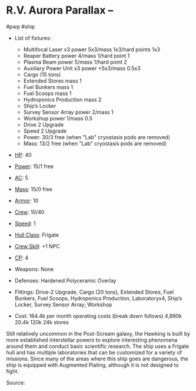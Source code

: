 # R.V. Aurora Parallax &ndash; [](Civilian%20Starships.md#Hawking-Class%20Research%20Ship|Research%20Ship)
#pwp #ship 


- List of fixtures:
	- Multifocal Laser x3 power 5x3/mass 1x3/hard points 1x3
	- Reaper Battery power 4/mass 1/hard point 1
	- Plasma Beam power 5/mass 1/hard point 2
	- Auxiliary Power Unit x3 power +5x3/mass 0.5x3
	- Cargo (15 tons)
	- Extended Stores mass 1
	- Fuel Bunkers mass 1
	- Fuel Scoops mass 1
	- Hydroponics Production mass 2
	- Ship’s Locker 
	- Survey Sensor Array power 2/mass 1
	- Workshop power 1/mass 0.5
	- Drive 2 Upgrade
	- Speed 2 Upgrade
	- Power: 30/3 free (when "Lab" cryostasis pods are removed)
	- Mass: 13/2 free (when "Lab" cryostasis pods are removed)

- [HP](STARS%20WITHOUT%20NUMBER,%20FREE%20EDITION%20-%20obsidian.md#^starship-hit-points): 40
- [Power](STARS%20WITHOUT%20NUMBER,%20FREE%20EDITION%20-%20obsidian.md#^starship-power): 15/1 free
- [AC](STARS%20WITHOUT%20NUMBER,%20FREE%20EDITION%20-%20obsidian.md#^starship-armor-class): 5
- [Mass](STARS%20WITHOUT%20NUMBER,%20FREE%20EDITION%20-%20obsidian.md#^starship-mass): 15/0 free
- [Armor](STARS%20WITHOUT%20NUMBER,%20FREE%20EDITION%20-%20obsidian.md#^starship-armor): 10
- [Crew](STARS%20WITHOUT%20NUMBER,%20FREE%20EDITION%20-%20obsidian.md#^starship-crew): 10/40
- [Speed](STARS%20WITHOUT%20NUMBER,%20FREE%20EDITION%20-%20obsidian.md#^starship-speed): 1
- [Hull Class](STARS%20WITHOUT%20NUMBER,%20FREE%20EDITION%20-%20obsidian.md#^starship-hull-class): Frigate
- [Crew Skill](STARS%20WITHOUT%20NUMBER,%20FREE%20EDITION%20-%20obsidian.md#^starship-npc-crew-skill-modifier): +1 NPC
- [CP](STARS%20WITHOUT%20NUMBER,%20FREE%20EDITION%20-%20obsidian.md#^starship-npc-crew-skill-modifier): 4
- Weapons: None
- Defenses: Hardened Polyceramic Overlay
- Fittings:
  Drive-2 Upgrade, Cargo (20 tons), Extended Stores, Fuel Bunkers, Fuel Scoops, Hydroponics Production, Laboratoryx4, Ship’s Locker, Survey Sensor Array; Workshop
- Cost:
	164.4k per month operating costs (break down follows)
  4,890k [](STARS%20WITHOUT%20NUMBER,%20FREE%20EDITION%20-%20obsidian.md#^starship-cost|base%20price)
  20.4k [](STARS%20WITHOUT%20NUMBER,%20FREE%20EDITION%20-%20obsidian.md#Six-Month%20Maintenance|maintenance)
  120k [](STARS%20WITHOUT%20NUMBER,%20FREE%20EDITION%20-%20obsidian.md#^starship-crew-cost|crew%20cost)
  24k stores

Still relatively uncommon in the Post-Scream galaxy, the Hawking is built by more established interstellar
powers to explore interesting phenomena around them and conduct basic scientific research. The ship uses a
Frigate hull and has multiple laboratories that can be customized for a variety of missions. Since many of the
areas where this ship goes are dangerous, the ship is equipped with Augmented Plating, although it is not
designed to fight.

Source: [](Civilian%20Starships.md#Hawking-Class%20Research%20Ship)

